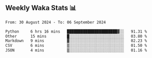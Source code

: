 ## Weekly Waka Stats 📊
<!--START_SECTION:waka-->

```txt
From: 30 August 2024 - To: 06 September 2024

Python     6 hrs 16 mins   ██████████████████████▓░░   91.31 %
Other      15 mins         █░░░░░░░░░░░░░░░░░░░░░░░░   03.80 %
Markdown   9 mins          ▓░░░░░░░░░░░░░░░░░░░░░░░░   02.23 %
CSV        6 mins          ▒░░░░░░░░░░░░░░░░░░░░░░░░   01.50 %
JSON       4 mins          ▒░░░░░░░░░░░░░░░░░░░░░░░░   01.16 %
```

<!--END_SECTION:waka-->

<!--

Here are some ideas to get you started:

- 🔭 I’m currently working on (way to add branches committed on)
- 🌱 I’m currently learning Web Frameworks and Machine Learning! (Lisp, JS (react & angular), Python, and __)
- 💬 Ask me about ...
- 📫 How to reach me: 
- 😄 Pronouns: He/Him/His
- ⚡ Fun fact: ...

that-recsys-lab
-->
